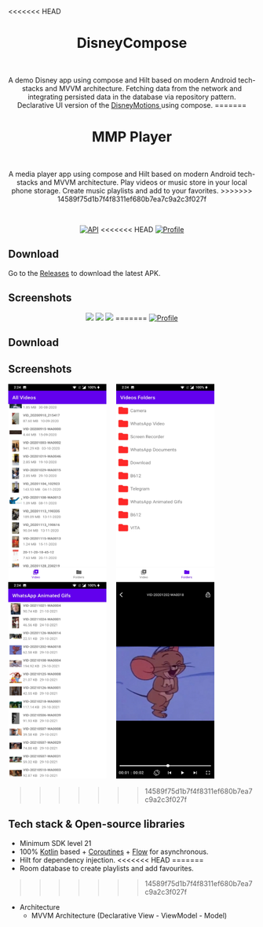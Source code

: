
<<<<<<< HEAD
<h1 align="center">DisneyCompose</h1></br>
<p align="center">  
A demo Disney app using compose and Hilt based on modern Android tech-stacks and MVVM architecture. Fetching data from the network and integrating persisted data in the database via repository pattern.<br> Declarative UI version of the <a href="https://github.com/skydoves/DisneyMotions" target="_blank"> DisneyMotions </a> using compose.
=======
<h1 align="center">MMP Player</h1></br>
<p align="center">  
A media player app using compose and Hilt based on modern Android tech-stacks and MVVM architecture. Play videos or music store in your local phone storage. Create music playlists and add to your favorites.
>>>>>>> 14589f75d1b7f4f8311ef680b7ea7c9a2c3f027f
</p>
</br>

<p align="center">
  <a href="https://android-arsenal.com/api?level=21"><img alt="API" src="https://img.shields.io/badge/API-21%2B-brightgreen.svg?style=flat"/></a>
<<<<<<< HEAD
  <a href="https://github.com/Yashraj254"><img alt="Profile" src="https://skydoves.github.io/badges/Yashraj254.svg"/></a> 
</p>

## Download
Go to the [Releases](https://github.com/skydoves/DisneyCompose/releases) to download the latest APK.

## Screenshots
<p align="center">
<img src="https://user-images.githubusercontent.com/24237865/93901108-238eb000-fd31-11ea-9fac-c9ba1eca146c.gif" width="270"/>
<img src="/preview/preview0.gif" width="270"/>
<img src="/preview/preview1.gif" width="270"/>
=======
  <a href="https://github.com/Yashraj254"><img alt="Profile" src="https://img.shields.io/badge/Github-Yashraj-green?&logo=github"/></a> 
 
</p>

## Download


## Screenshots
<p align="center">

<img src="previews/Screenshot_20221008-142442.jpg" width="200" height = "400">&nbsp;&nbsp;&nbsp;&nbsp;
<img src="previews/Screenshot_20221008-142447.jpg" width="200" height = "400">&nbsp;&nbsp;&nbsp;&nbsp;
<img src="previews/Screenshot_20221008-142450.jpg" width="200" height = "400">&nbsp;&nbsp;&nbsp;&nbsp;
<img src="previews/Screenshot_20221008-142517.jpg" width="200" height = "400">&nbsp;&nbsp;&nbsp;&nbsp;

>>>>>>> 14589f75d1b7f4f8311ef680b7ea7c9a2c3f027f
</p>

## Tech stack & Open-source libraries
- Minimum SDK level 21
- 100% [Kotlin](https://kotlinlang.org/) based + [Coroutines](https://github.com/Kotlin/kotlinx.coroutines) + [Flow](https://kotlin.github.io/kotlinx.coroutines/kotlinx-coroutines-core/kotlinx.coroutines.flow/) for asynchronous.
- Hilt for dependency injection.
<<<<<<< HEAD
=======
- Room database to create playlists and add favourites.
>>>>>>> 14589f75d1b7f4f8311ef680b7ea7c9a2c3f027f

- Architecture
  - MVVM Architecture (Declarative View - ViewModel - Model)
